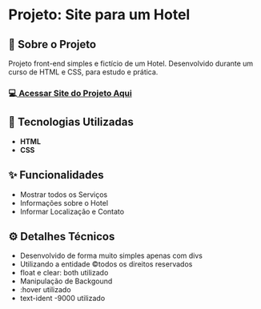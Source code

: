 <h1>Projeto: Site para um Hotel</h1>

<h2>📌 Sobre o Projeto</h2>
<p>Projeto front-end simples e fictício de um Hotel. Desenvolvido durante um curso de HTML e CSS, para estudo e prática.</p>

<h3>💻<a href="https://deangelleses.github.io/site_para_hotel-HTML-CSS/" target="_blank"> Acessar Site do Projeto Aqui</a></h3>

<h2>🚀 Tecnologias Utilizadas</h2>
<ul>
  <li><b>HTML</b></li>
  <li><b>CSS</b></li>
</ul>

<h2>✨ Funcionalidades</h2>
<ul>
  <li>Mostrar todos os Serviços</li>
  <li>Informações sobre o Hotel</li>
  <li>Informar Localização e Contato</li>
</ul>

<h2>⚙️ Detalhes Técnicos</h2>
<ul>
  <li>Desenvolvido de forma muito simples apenas com divs</li>
  <li>Utilizando a entidade &copy;todos os direitos reservados</li>
  <li>float e clear: both utilizado</li>
  <li>Manipulação de Backgound</li>
  <li>:hover utilizado</li>
  <li>text-ident -9000 utilizado</li>
</ul>
